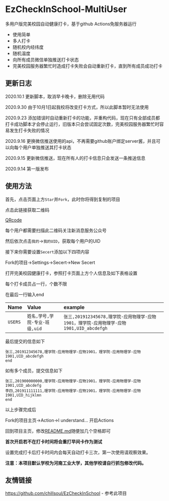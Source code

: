 # EzCheckInSchool-MultiUser
 
多用户版完美校园自动健康打卡，基于github Actions免服务器运行

- 使用简单
- 多人打卡
- 随机校内经纬度
- 随机温度
- 向所有成员微信单独推送打卡状态
- 完美校园服务器繁忙时造成打卡失败会自动重新打卡，直到所有成员成功打卡

## 更新日志

2020.10.1  更新脚本，取消早卡晚卡，删除无用代码

2020.9.30  由于10月1日起我校将改变打卡方式，所以此脚本暂时无法使用

2020.9.23  添加错误时自动重新打卡的功能，并重构代码，现在只有全部成员都打卡成功脚本才会停止运行，旧版本只会尝试固定次数，完美校园服务器繁忙时容易发生打卡失败的情况

2020.9.16  更换微信推送使用的api，不再需要github账户绑定server酱，并且可以向每个用户单独推送其打卡状态

2020.9.15  更新微信推送，现在所有人的打卡信息只会发送一条推送信息  

2020.9.14  第一版发布

## 使用方法  

首先，点击页面上方`Star`并`Fork`，此时你将得到复制的项目

点击此链接获取二维码

[QRcode](http://wxpusher.zjiecode.com/api/qrcode/1men6ZnAtqckyldYHDbYfOKSsqcxxhXtu6nXChdP9iybdir048fJ1VxU0W5Kwlgo.jpg)

每个用户都需要扫描此二维码关注新消息服务公众号

然后依次点击`我的`->`我的UID`，获取每个用户的UID

接下来你需要设置`Secert`添加以下四项内容 
 
Fork的项目->Settings->Secert->New Secert

打开完美校园健康打卡，参照打卡页面上方个人信息及如下表格设置

每个打卡成员占一行，个数不限

在最后一行输入end


|Name|Value|example|
| :-----| :---- | :---- |
|`USERS`|`姓名,学号,学院-专业-班级,uid`|`张三,201912345678,理学院-应用物理学-应物1901，理学院-应用物理学-应物1901,UID_abcdefgh`|

最后提交的信息如下

```
张三,201912345678,理学院-应用物理学-应物1901，理学院-应用物理学-应物1901,UID_abcdefgh
end
```

如有多个成员，提交信息如下

```
张三,201900000000,理学院-应用物理学-应物1901，理学院-应用物理学-应物1901,UID_abcdefg
李四,201911111111,理学院-应用物理学-应物1901，理学院-应用物理学-应物1901,UID_hijklmn
end
```

以上步骤完成后

Fork的项目主页->Action->I understand... 开启Actions

回到项目主页，修改[README.md](/README.md)随便加几个空格即可

**首次开启若不在打卡时间将会重打早间卡作为测试**

设置完成打卡后打卡时间内会每天自动打卡三次，第一次使用请观察效果。

**注意：本项目默认学校为河南工业大学，其他学校请自行抓包修改代码。**



## 友情链接

https://github.com/chillsoul/EzCheckInSchool - 参考此项目



